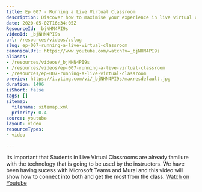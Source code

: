 ```yaml
---
title: Ep 007 - Running a Live Virtual Classroom
description: Discover how to maximise your experience in live virtual classrooms using Microsoft Teams and Mural. Get tech-savvy for successful learning!
date: 2020-05-02T16:34:05Z
ResourceId: _bjNHN4PI9s
videoId: _bjNHN4PI9s
url: /resources/videos/:slug
slug: ep-007-running-a-live-virtual-classroom
canonicalUrl: https://www.youtube.com/watch?v=_bjNHN4PI9s
aliases:
- /resources/videos/_bjNHN4PI9s
- /resources/videos/ep-007-running-a-live-virtual-classroom
- /resources/ep-007-running-a-live-virtual-classroom
preview: https://i.ytimg.com/vi/_bjNHN4PI9s/maxresdefault.jpg
duration: 1496
isShort: false
tags: []
sitemap:
  filename: sitemap.xml
  priority: 0.4
source: youtube
layout: video
resourceTypes:
- video

---
```

 Its important that Students in Live Virtual Classrooms are already familure with the technology that is going to be used by the instructors. We have been having sucess with Microsoft Teams and Mural and this video will show how to connect into both and get the most from the class. 
 [Watch on Youtube](https://www.youtube.com/watch?v=_bjNHN4PI9s)
